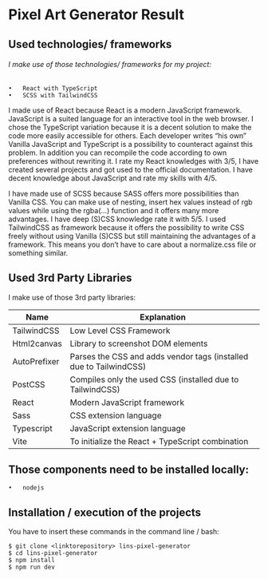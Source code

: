 # Pixel Art Generator Result
## Used technologies/ frameworks
###### I make use of those technologies/ frameworks for my project:
	•	React with TypeScript
	•	SCSS with TailwindCSS

I made use of React because React is a modern JavaScript framework. JavaScript is a suited language for an interactive tool in the web browser. I chose the TypeScript variation because it is a decent solution to make the code more easily accessible for others. Each developer writes “his own” Vanilla JavaScript and TypeScript is a possibility to counteract against this problem. In addition you can recompile the code according to own preferences without rewriting it. I rate my React knowledges with 3/5, I have created several projects and got used to the official documentation. I have decent knowledge about JavaScript and rate my skills with 4/5.

I have made use of SCSS because SASS offers more possibilities than Vanilla CSS. You can make use of nesting, insert hex values instead of rgb values while using the rgba(…) function and it offers many more advantages. I have deep (S)CSS knowledge rate it with 5/5.
I used TailwindCSS as framework because it offers the possibility to write CSS freely without using Vanilla (S)CSS but still maintaining the advantages of a framework. This means you don’t have to care about a normalize.css file or something similar.

## Used 3rd Party Libraries
I make use of those 3rd party libraries:

| Name | Explanation |
| ------------- | ------------- |
| TailwindCSS | Low Level CSS Framework|
| Html2canvas | Library to screenshot DOM elements|
| AutoPrefixer | Parses the CSS and adds vendor tags (installed due to TailwindCSS)|
| PostCSS | Compiles only the used CSS (installed due to TailwindCSS)|
| React | Modern JavaScript framework|
| Sass | CSS extension language|
| Typescript | JavaScript extension language|
| Vite | To initialize the React + TypeScript combination|

## Those components need to be installed locally:
	•	nodejs

## Installation / execution of the projects

You have to insert these commands in the command line / bash:

```console
$ git clone <linktorepository> lins-pixel-generator
$ cd lins-pixel-generator
$ npm install
$ npm run dev
```

